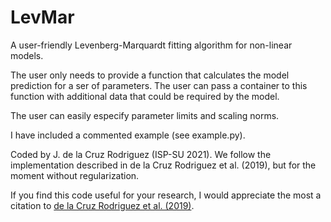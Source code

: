 # LevMar
A user-friendly Levenberg-Marquardt fitting algorithm for non-linear models.

The user only needs to provide a function that calculates the model prediction for a ser of parameters. The user can pass a container to this function with additional data that could be required by the model.

The user can easily especify parameter limits and scaling norms.

I have included a commented example (see example.py).

Coded by J. de la Cruz Rodriguez (ISP-SU 2021).
We follow the implementation described in de la Cruz Rodriguez et al. (2019),
but for the moment without regularization.

If you find this code useful for your research, I would appreciate the most a citation to [de la Cruz Rodriguez et al. (2019)](https://ui.adsabs.harvard.edu/abs/2019A%26A...623A..74D/abstract).

